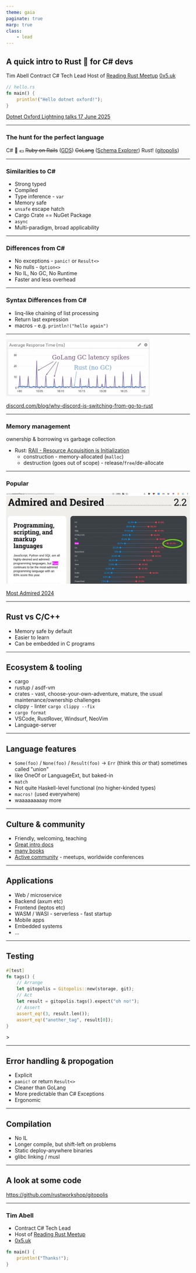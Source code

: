 ```yaml
---
theme: gaia
paginate: true
marp: true
class:
    - lead
---
```


## A quick intro to Rust 🦀 for C# devs

Tim Abell
Contract C# Tech Lead
Host of [Reading Rust Meetup](https://rustworkshop.co/meetup/)
[0x5.uk](https://0x5.uk/)


```rust
// hello.rs
fn main() {
    println!("Hello dotnet oxford!");
}
```

[Dotnet Oxford Lightning talks 17 June 2025](https://www.meetup.com/dotnetoxford/events/307454172/)

<!--
speaker notes here
-->

---
<!--
footer: Tim Abell | 0x5.uk
-->

### The hunt for the perfect language

C# 💼 💷
~~Ruby on Rails~~  ([GDS](https://www.gov.uk/government/organisations/government-digital-service))
~~GoLang~~ ([Schema Explorer](https://timabell.github.io/schema-explorer/))
Rust! ([gitopolis](https://github.com/rustworkshop/gitopolis))


---

### Similarities to C#

- Strong typed
- Compiled
- Type inference - `var`
- Memory safe
- `unsafe` escape hatch
- Cargo Crate == NuGet Package
- `async`
- Multi-paradigm, broad applicability

---

### Differences from C#

- No exceptions - `panic!` or `Result<>`
- No nulls - `Option<>`
- No IL, No GC, No Runtime
- Faster and less overhead

---

### Syntax Differences from C#

- linq-like chaining of list processing
- Return last expression
- macros - e.g. `println!("hello again")`

---

![height:450px](img/rust/discord-gc-spikes.png)

[discord.com/blog/why-discord-is-switching-from-go-to-rust](https://discord.com/blog/why-discord-is-switching-from-go-to-rust)

--- 

### Memory management

ownership & borrowing vs garbage collection

- Rust: [RAII - Resource Acquisition is Initialization](https://doc.rust-lang.org/rust-by-example/scope/raii.html)
	- construction - memory-allocated (`malloc`)
	- destruction (goes out of scope) - release/`free`/de-allocate

---

### Popular

![height:400px](img/rust/stackoverflow-survey-2024.png)

[Most Admired 2024](https://survey.stackoverflow.co/2024/technology#admired-and-desired)

<!--
> "Rust continues to be the most-admired programming language with an 83% score this year."
> ~ Stackoverflow developer survey 2024
-->

---

## Rust vs C/C++

- Memory safe by default
- Easier to learn
- Can be embedded in C programs

---

## Ecosystem & tooling

- cargo
- rustup / asdf-vm
- crates - vast, choose-your-own-adventure, mature, the usual maintenance/ownership challenges
- clippy - linter `cargo clippy --fix`
- `cargo format`
- VSCode, RustRover, Windsurf, NeoVim
- Language-server

---

## Language features

- `Some(foo)` / `None(foo)` / `Result(foo)`  -> `Err` (think this *or* that) sometimes called "union"
- like OneOf or LanguageExt, but baked-in
- `match`
- Not quite Haskell-level functional (no higher-kinded types)
- `macros!` (used everywhere)
- waaaaaaaaay more

---

## Culture & community

- Friendly, welcoming, teaching
- [Great intro docs](https://www.rust-lang.org/learn)
- [many books](https://rustworkshop.co/2023/06/18/rust-programming-books/)
- [Active community](https://rustworkshop.co/2023/04/27/how-to-be-part-of-the-rust-community/) - meetups, worldwide conferences

---

## Applications

- Web / microservice
- Backend (axum etc)
- Frontend (leptos etc)
- WASM / WASI - serverless - fast startup
- Mobile apps
- Embedded systems
- ...

---

## Testing

```rust
#[test]
fn tags() {
	// Arrange
	let gitopolis = Gitopolis::new(storage, git);
	// Act
	let result = gitopolis.tags().expect("oh no!");
	// Assert
	assert_eq!(3, result.len());
	assert_eq!("another_tag", result[0]);
}
```

<!--
- tidy default unit test options
- many crates for improved testing
- strong support for profiling
-->>

---

## Error handling & propogation

- Explicit
- `panic!` or return `Result<>`
- Cleaner than GoLang
- More predictable than C# Exceptions
- Ergonomic

---

## Compilation

- No IL
- Longer compile, but shift-left on problems
- Static deploy-anywhere binaries
- glibc linking / musl

---

## A look at some code

https://github.com/rustworkshop/gitopolis

---

### Tim Abell

- Contract C# Tech Lead
- Host of [Reading Rust Meetup](https://rustworkshop.co/meetup/)
- [0x5.uk](https://0x5.uk/)

```rust
fn main() {
    println!("Thanks!");
}
```
